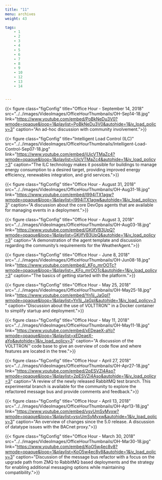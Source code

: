 ```yaml
---
title: "11"
menu: archives
weight: 43

tags: 
    - 1
    - 2
    - 3
    - 4
    - 5
    - 6
    - 7
    - 8
    - 9
    - 10
    - 12
    - 13
    - 14


---
```


{{< figure class="figConfig" title="Office Hour - September 14, 2018" src="../../images/VideoImages/OfficeHourThumbnails/OH-Sep14-18.jpg" link="https://www.youtube.com/embed/PoBkNeDu3V0?wmode=opaque&loop=1&playlist=PoBkNeDu3V0&autohide=1&iv_load_policy=3" caption="An ad-hoc discussion with community involvement.">}}

{{< figure class="figConfig" title="Intelligent Load Control (ILC)" src="../../images/VideoImages/OfficeHourThumbnails/Intelligent-Load-Control-Sep07-18.jpg" link="https://www.youtube.com/embed/jUjcVTMaZc4?wmode=opaque&loop=1&playlist=jUjcVTMaZc4&autohide=1&iv_load_policy=3" caption="The ILC technology makes it possible for buildings to manage energy consumption to a desired target, providing improved energy efficiency, renewables integration, and grid services.">}}

{{< figure class="figConfig" title="Office Hour - August 31, 2018" src="../../images/VideoImages/OfficeHourThumbnails/OH-Aug31-18.jpg" link="https://www.youtube.com/embed/I994iTX1agw?wmode=opaque&loop=1&playlist=I994iTX1agw&autohide=1&iv_load_policy=3" caption="A discussion about the core DevOps agents that are available for managing events in a deployment.">}}

{{< figure class="figConfig" title="Office Hour - August 3, 2018" src="../../images/VideoImages/OfficeHourThumbnails/OH-Aug03-18.jpg" link="https://www.youtube.com/embed/GKjlfVB3UpQ?wmode=opaque&loop=1&playlist=GKjlfVB3UpQ&autohide=1&iv_load_policy=3" caption="A demonstration of the agent template and discussion regarding the community’s requirements for the WeatherAgent.">}}

{{< figure class="figConfig" title="Office Hour - June 8, 2018" src="../../images/VideoImages/OfficeHourThumbnails/OH-Jun08-18.jpg" link="https://www.youtube.com/embed/_KFo_mrOOTc?wmode=opaque&loop=1&playlist=_KFo_mrOOTc&autohide=1&iv_load_policy=3" caption="The basics of getting started with the platform.">}}

{{< figure class="figConfig" title="Office Hour - May 25, 2018" src="../../images/VideoImages/OfficeHourThumbnails/OH-May25-18.jpg" link="https://www.youtube.com/embed/Yn1jj_JaGpI?wmode=opaque&loop=1&playlist=Yn1jj_JaGpI&autohide=1&iv_load_policy=3" caption="Discussion about the use of VOLTTRON™ in a Docker container to simplify startup and deployment.">}}

{{< figure class="figConfig" title="Office Hour - May 11, 2018" src="../../images/VideoImages/OfficeHourThumbnails/OH-May11-18.jpg" link="https://www.youtube.com/embed/xEDeaeX-aYo?wmode=opaque&loop=1&playlist=xEDeaeX-aYo&autohide=1&iv_load_policy=3" caption="A discussion of the VOLTTRON™ code base to give an overview of code flow and where features are located in the tree.">}}

{{< figure class="figConfig" title="Office Hour - April 27, 2018" src="../../images/VideoImages/OfficeHourThumbnails/OH-Apr27-18.jpg" link="https://www.youtube.com/embed/2pESVZl4Aso?wmode=opaque&loop=1&playlist=2pESVZl4Aso&autohide=1&iv_load_policy=3" caption="A review of the newly released RabbitMQ test branch. This experimental branch is available for the community to explore the refactored message bus and provide comments and feedback.">}}

{{< figure class="figConfig" title="Office Hour - April 13, 2018" src="../../images/VideoImages/OfficeHourThumbnails/OH-Apr13-18.jpg" link="https://www.youtube.com/embed/ysvUmSyMyxw?wmode=opaque&loop=1&playlist=ysvUmSyMyxw&autohide=1&iv_load_policy=3" caption="An overview of changes since the 5.0 release. A discussion of datatype issues with the BACnet proxy.">}}

{{< figure class="figConfig" title="Office Hour - March 30, 2018" src="../../images/VideoImages/OfficeHourThumbnails/OH-Mar30-18.jpg" link="https://www.youtube.com/embed/KoO5w4ec8v8?wmode=opaque&loop=1&playlist=KoO5w4ec8v8&autohide=1&iv_load_policy=3" caption="Discussion of the message bus refactor with a focus on the upgrade path from ZMQ to RabbitMQ based deployments and the strategy for enabling additional messaging options while maintaining compatibility.">}}

